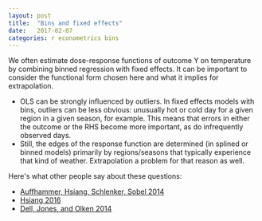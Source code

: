 ```yaml
---
layout: post
title:  "Bins and fixed effects"
date:   2017-02-07
categories: r econometrics bins
---
```


We often estimate dose-response functions of outcome Y on temperature by combining binned regression with fixed effects. It can be important to consider the functional form chosen here and what it implies for extrapolation.

- OLS can be strongly influenced by outliers. In fixed effects models with bins, outliers can be less obvious: unusually hot or cold day for a given region in a given season, for example. This means that errors in either the outcome or the RHS become more important, as do infrequently observed days.
- Still, the edges of the response function are determined (in splined or binned models) primarily by regions/seasons that typically experience that kind of weather. Extrapolation a problem for that reason as well.

Here's what other people say about these questions:
- [Auffhammer, Hsiang, Schlenker, Sobel 2014](https://oup.silverchair-cdn.com/oup/backfile/Content_public/Journal/reep/7/2/10.1093/reep/ret016/2/ret016.pdf?Expires=1486859944&Signature=b6zTIZvA6L3fGU9wRoaY7egm6N4QqKECqnxnQGWstQwE77P9RdS39qOxCSXM-cdrDDPtHKyChXx02D9oxSmVNNdJCw-HdQLmmKccJBMmx17ZQL9iwQuO0rb14V31~K~FbCYK2tkt-Ix8MyQtTaIyyuDs23o67ggD3O~fw6FaEazqzaVkavZ2rbNb4~fHPFscjAwoy3xxNQW8Nm-HCpe9fuQ2n-DrxTvZTM9ULzv0n6RmvFRCS1CH1tSYN7MMfp0~L0eLq3qU~8~f2eGVcq572cXfjLHYfFUacBcSQBmXRY7qZgmvSxyWnSluCE882wgVdKSUTa9UxdvBNG-e5CkVlA__&Key-Pair-Id=APKAIUCZBIA4LVPAVW3Q)
- [Hsiang 2016](http://www.nber.org/papers/w22181)
- [Dell, Jones, and Olken 2014](http://economics.mit.edu/files/9138)
